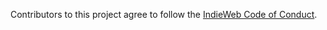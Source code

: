 Contributors to this project agree to follow the [IndieWeb Code of Conduct](https://indieweb.org/code-of-conduct).

